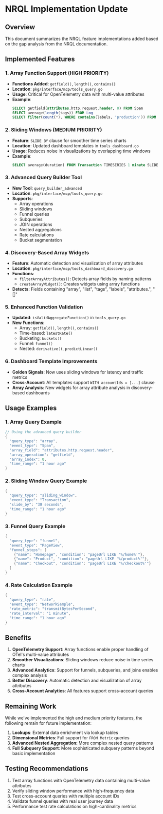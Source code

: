 # NRQL Implementation Update

## Overview
This document summarizes the NRQL feature implementations added based on the gap analysis from the NRQL documentation.

## Implemented Features

### 1. Array Function Support (HIGH PRIORITY)
- **Functions Added**: `getfield()`, `length()`, `contains()`
- **Location**: `pkg/interface/mcp/tools_query.go`
- **Usage**: Critical for OpenTelemetry data with multi-value attributes
- **Example**: 
  ```sql
  SELECT getfield(attributes.http.request.header, 0) FROM Span
  SELECT average(length(tags)) FROM Log
  SELECT filter(count(*), WHERE contains(labels, 'production')) FROM Metric
  ```

### 2. Sliding Windows (MEDIUM PRIORITY)
- **Feature**: `SLIDE BY` clause for smoother time series charts
- **Location**: Updated dashboard templates in `tools_dashboard.go`
- **Usage**: Reduces noise in visualizations by overlapping time windows
- **Example**: 
  ```sql
  SELECT average(duration) FROM Transaction TIMESERIES 1 minute SLIDE BY 30 seconds
  ```

### 3. Advanced Query Builder Tool
- **New Tool**: `query_builder_advanced`
- **Location**: `pkg/interface/mcp/tools_query.go`
- **Supports**:
  - Array operations
  - Sliding windows
  - Funnel queries
  - Subqueries
  - JOIN operations
  - Nested aggregations
  - Rate calculations
  - Bucket segmentation

### 4. Discovery-Based Array Widgets
- **Feature**: Automatic detection and visualization of array attributes
- **Location**: `pkg/interface/mcp/tools_dashboard_discovery.go`
- **Functions**:
  - `filterArrayAttributes()`: Detects array fields by naming patterns
  - `createArrayWidget()`: Creates widgets using array functions
- **Detects**: Fields containing "array", "list", "tags", "labels", "attributes.", "[]"

### 5. Enhanced Function Validation
- **Updated**: `isValidAggregateFunction()` in `tools_query.go`
- **New Functions**:
  - Array: `getfield()`, `length()`, `contains()`
  - Time-based: `latestRate()`
  - Bucketing: `buckets()`
  - Funnel: `funnel()`
  - Nested: `derivative()`, `predictLinear()`

### 6. Dashboard Template Improvements
- **Golden Signals**: Now uses sliding windows for latency and traffic metrics
- **Cross-Account**: All templates support `WITH accountIds = [...]` clause
- **Array Analysis**: New widgets for array attribute analysis in discovery-based dashboards

## Usage Examples

### 1. Array Query Example
```go
// Using the advanced query builder
{
  "query_type": "array",
  "event_type": "Span",
  "array_field": "attributes.http.request.header",
  "array_operation": "getfield",
  "array_index": 0,
  "time_range": "1 hour ago"
}
```

### 2. Sliding Window Query Example
```go
{
  "query_type": "sliding_window",
  "event_type": "Transaction",
  "slide_by": "30 seconds",
  "time_range": "1 hour ago"
}
```

### 3. Funnel Query Example
```go
{
  "query_type": "funnel",
  "event_type": "PageView",
  "funnel_steps": [
    {"name": "Homepage", "condition": "pageUrl LIKE '%/home%'"},
    {"name": "Product", "condition": "pageUrl LIKE '%/product%'"},
    {"name": "Checkout", "condition": "pageUrl LIKE '%/checkout%'"}
  ]
}
```

### 4. Rate Calculation Example
```go
{
  "query_type": "rate",
  "event_type": "NetworkSample",
  "rate_metric": "transmitBytesPerSecond",
  "rate_interval": "1 minute",
  "time_range": "1 hour ago"
}
```

## Benefits

1. **OpenTelemetry Support**: Array functions enable proper handling of OTel's multi-value attributes
2. **Smoother Visualizations**: Sliding windows reduce noise in time series charts
3. **Advanced Analytics**: Support for funnels, subqueries, and joins enables complex analysis
4. **Better Discovery**: Automatic detection and visualization of array attributes
5. **Cross-Account Analytics**: All features support cross-account queries

## Remaining Work

While we've implemented the high and medium priority features, the following remain for future implementation:

1. **Lookups**: External data enrichment via lookup tables
2. **Dimensional Metrics**: Full support for `FROM Metric` queries
3. **Advanced Nested Aggregation**: More complex nested query patterns
4. **Full Subquery Support**: More sophisticated subquery patterns beyond basic implementation

## Testing Recommendations

1. Test array functions with OpenTelemetry data containing multi-value attributes
2. Verify sliding window performance with high-frequency data
3. Test cross-account queries with multiple account IDs
4. Validate funnel queries with real user journey data
5. Performance test rate calculations on high-cardinality metrics